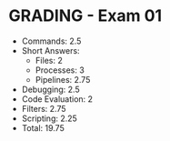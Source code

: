 GRADING - Exam 01
=================

- Commands:         2.5
- Short Answers:
    - Files:        2 
    - Processes:    3 
    - Pipelines:    2.75
- Debugging:        2.5
- Code Evaluation:  2 
- Filters:          2.75
- Scripting:        2.25 
- Total:	    19.75
